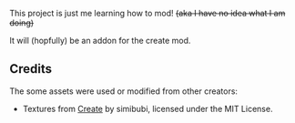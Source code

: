 This project is just me learning how to mod! ~~(aka I have no idea what I am doing)~~

It will (hopfully) be an addon for the create mod.

## Credits

The some assets were used or modified from other creators:

- Textures from [Create](https://github.com/Creators-of-Create/Create/tree/mc1.20.1/dev?tab=readme-ov-file) by simibubi, licensed under the MIT License.
